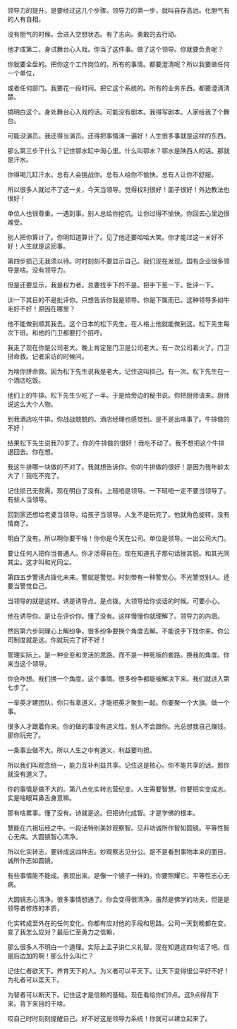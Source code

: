 领导力的提升。是要经过这几个步骤。领导力的第一步，就叫自存高远。化胆气有的人有自相。

没有胆气的时候。会进入空想状态。有了志向。勇敢的去行动。

他才成第二，身试舞台心入戏。你当了这件事。做了这个领导。你就要负责呢？

你就要全盘的。把你这个工作岗位的。所有的事情。都要澄清呢？所以我要做任何一个单位，

或者任何部门。我要花一段时间。把它这个系统的。所有的业务东西。都要澄清清楚。

搞明白这个。身处舞台心入戏的话。可能没有剧本。我得写剧本。人家给我了个舞台。

可能没演员。我还得当演员。还得把事情演一遍好！人生很多事就是这样的东西。

那么第三步干什么？记住鄂水缸中淘心里。什么叫鄂水？鄂水是陕西人的话。那就是汗水。

你得喝几缸汗水。总有人会挑战你。总有人给你不愉快。总有人让你不舒服。

所以很多人就过不了这一关，今天当领导。觉得权利很好！面子很好！外边教法也很好！

单位人也很尊重。一遇到事。别人总给你挖坑。让你过得不愉快。你回去心里边很难受。

别人把你算计了。你明知道算计了。见了他还要哈哈大笑。你才能过这一关好不好！人生就是这回事。

第四步损己无我须以待。时时刻刻不要显示自己。我们现在发现。国有企业很多领导是啥。没有领导力。

但是还要显示，我是权力者。总要找手下的不是。把手下惹一下。批评一下。

训一下其目的不是批评你。只想告诉你我是领导。你是下属而已。这种领导多如牛毛好不好！原因在哪里？

他不能做到顺其我去。这个日本的松下先生。在人格上他就能做到这。松下先生每次下班。和他的门卫都要打个招呼。

我走了现在你是公司老大。晚上肯定是门卫是公司老大。有一次公司着火了。门卫拼命救。记者采访的时候问。

为啥你拼命救。因为松下先生说我是老大，记住这叫损己。有一次。松下先生在一个酒店吃饭。

他们上的牛排。松下先生少吃了一半。于是给旁边的秘书说。你把厨师请来。厨师说这么大个人物。

到我酒店吃牛排。你战战兢兢的。酒店经理也感觉到。是不是出啥事了。牛排做的不好！

结果松下先生说我70岁了。你的牛排做的很好！我吃不动了。我不想把这个牛排退回去。你在想。

我这牛排哪一块做的不对了。我就想告诉你。你的牛排做的很好！是因为我年龄太大了！我吃不完了。

记住损己无我需。现在明白了没有。上班咱是领导。一下班咱一定不要当领导了。有些人当领导。

回到家还想给老婆当领导。给孩子当领导。人生不是玩完了。他就角色旋转。没有情商了。

明白了没有。所以啊你要干啥！你你是今天在公司。单位是领导。一出公司大门。

要让任何人把你当普通人。你才活得自在。现在知道孔子那句话挫其锐。和其光同其尘。这才叫和光同尘。

第四五步警诱点拨化未来。警就是警觉。时刻带有一种警觉心。不光警觉别人。还要当警觉自己。

当领导的就是这样。诱是诱导点。是点拨。大领导给你谈话的时候。可要小心。

他在诱导你。是让在评价你。懂了没有。这样慢慢你就理解了。领导力的内涵。

然后第六步同理心上解纷争。很多纷争要换个角度去解。不能说手下找你来。你公司制度就是这。你就玩完了好不好！

管理实际上。是一种全变和灵活的思路。而不是一种死板的套路。换我的角度。你来当这个领导。

你会咋想。我们换一个角度。这个事情。很多纷争都能被解决下来。我们就进入第七步了。

一举英才建团队。你只有拿道义。才能把英才聚到一起。你要聚一个大旗。做一个事。

很多人才跟着你来。你的做的事没有道义性。别人不会跟你。光总想我自己赚钱。那你玩完了。

一条事业做不大。所以人生之中有道义，利益要均担。

所以我们叫观念统一，能力互补利益共享。记住这是核心。你不能共享的话。那你就没有道义了。

你的事情是做不大的。第八点化实转志营纪变。人生需要智慧。你要把实变成志。实是啥眼耳鼻舌身意嘛。

那有啥累事。懂了没有。诗就是这。但把诗化成智。才是学佛的根本。

慧能在六祖坛经之中。一段话特别美妙观察智。见非功诚所作智如圆镜。平等性智心无病。大圆镜智心清净。

所以化实转志，要转成这四种志。妙观察志见分公。是不是看到事物本来的面目。诚所作志如圆镜。

有些事情能不能成。表现出来。是像一个镜子一样的。你要照耀它。平等性志心无病。

大圆镜志心清净。很多事情想通了。你会变得很清净。虽然是佛学的功夫，但是是领导者修炼的本质，

化实转成至外在的任何变化。你都有应对他的手段和思路。公司一天到晚都在变。变了我怎么应对？最后仁至勇力之信赖，

那么很多人不明白一个道理。实际上孟子讲仁义礼智。现在知道这四句话了吧。信是后边加的啊！那么什么叫仁？

记住仁者欲天下。养育天下的人。为义者可以平天下。让天下变得很公平好不好！为礼者可以匡天下。

为智者可以断天下。记住这才是信赖的基础。现在看给你们9点。这9点得背下来。背下来目的干啥。

哎自己时时刻刻提醒自己。好不好这是领导力系统！你就可以建立起来了。